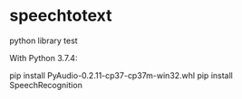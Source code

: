 # speechtotext
python library test

With Python 3.7.4:

pip install PyAudio-0.2.11-cp37-cp37m-win32.whl
pip install SpeechRecognition
